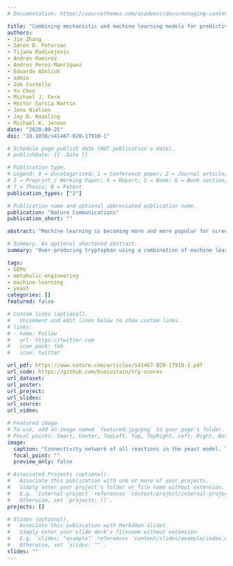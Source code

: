 ```yaml
---
# Documentation: https://sourcethemes.com/academic/docs/managing-content/

title: "Combining mechanistic and machine learning models for predictive engineering and optimization of tryptophan metabolism"
authors:
- Jie Zhang
- Søren D. Petersen
- Tijana Radivojevic
- Andrés Ramirez
- Andrés Pérez-Manríquez
- Eduardo Abeliuk
- admin
- Zak Costello
- Yu Chen
- Michael J. Fero
- Hector Garcia Martin
- Jens Nielsen
- Jay D. Keasling
- Michael K. Jensen
date: "2020-09-25"
doi: "10.1038/s41467-020-17910-1"

# Schedule page publish date (NOT publication's date).
# publishDate: {{ .Date }}

# Publication type.
# Legend: 0 = Uncategorized; 1 = Conference paper; 2 = Journal article;
# 3 = Preprint / Working Paper; 4 = Report; 5 = Book; 6 = Book section;
# 7 = Thesis; 8 = Patent
publication_types: ["2"]

# Publication name and optional abbreviated publication name.
publication: "Nature Communications"
publication_short: ""

abstract: "Machine learning is becoming more and more popular for screening for genetic targets, as it can decrease the number of combinations to be studied. Here we combined in a two-step approach mechanistic and machine learning models to increase tryptophan production in yeast, as a proof of concept. In the first step we used genome-scale modeling to pinpoint the genes to focus on, and in the second step we used machine learning for predicting the most promising promoters for said genes, using fluorescent data from a tryptophan biosensor. I was in charge of the genome-scale modeling step of the approach, which was the same as the method introduced in a [previous](https://www.benjasanchez.com/publication/2019/10/fine-tuning) publication. Running this approach gave us a strain that increased tryptophan titer and productivity by up to 74% and 43%, respectively, so it presents as a promising tool for metabolic engineering."

# Summary. An optional shortened abstract.
summary: "Over-producing tryptophan using a combination of machine learning and flux balance analysis"

tags:
- GEMs
- metabolic-engineering
- machine-learning
- yeast
categories: []
featured: false

# Custom links (optional).
#   Uncomment and edit lines below to show custom links.
# links:
# - name: Follow
#   url: https://twitter.com
#   icon_pack: fab
#   icon: twitter

url_pdf: https://www.nature.com/articles/s41467-020-17910-1.pdf
url_code: https://github.com/biosustain/trp-scores
url_dataset:
url_poster:
url_project:
url_slides:
url_source:
url_video:

# Featured image
# To use, add an image named `featured.jpg/png` to your page's folder.
# Focal points: Smart, Center, TopLeft, Top, TopRight, Left, Right, BottomLeft, Bottom, BottomRight.
image:
  caption: "Connectivity network of all reactions in the yeast model. Taken from the original publication: https://doi.org/10.1038/s41467-020-17910-1"
  focal_point: ""
  preview_only: false

# Associated Projects (optional).
#   Associate this publication with one or more of your projects.
#   Simply enter your project's folder or file name without extension.
#   E.g. `internal-project` references `content/project/internal-project/index.md`.
#   Otherwise, set `projects: []`.
projects: []

# Slides (optional).
#   Associate this publication with Markdown slides.
#   Simply enter your slide deck's filename without extension.
#   E.g. `slides: "example"` references `content/slides/example/index.md`.
#   Otherwise, set `slides: ""`.
slides: ""
---
```

